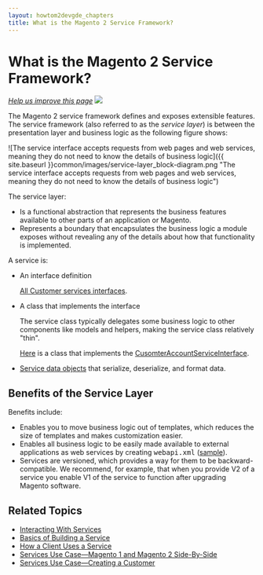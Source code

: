 ```yaml
---
layout: howtom2devgde_chapters
title: What is the Magento 2 Service Framework?
---
```


 
# What is the Magento 2 Service Framework?


<p><a href="{{ site.githuburl }}guides/m2devgde/v1.0.0.0/svcs-framework/what-is-svc.md" target="_blank"><em>Help us improve this page</em></a>&nbsp;<img src="{{ site.baseurl }}common/images/newWindow.gif"/></p>

The Magento 2 service framework defines and exposes extensible features. The service framework (also referred to as the *service layer*) is between the presentation layer and business logic as the following figure shows:

![The service interface accepts requests from web pages and web services, meaning they do not need to know the details of business logic]({{ site.baseurl }}common/images/service-layer_block-diagram.png "The service interface accepts requests from web pages and web services, meaning they do not need to know the details of business logic")

The service layer:

 * Is a functional abstraction that represents the business features available to other parts of an application or Magento. 
 * Represents a boundary that encapsulates the business logic a module exposes without revealing any of the details about how that functionality is implemented. 
 
A service is:

*  	An interface definition

	<a href="https://github.com/magento/magento2/tree/master/app/code/Magento/Customer/Service/V1" target="_blank">All Customer services interfaces</a>. 
	
*  	A class that implements the interface 

	The service class typically delegates some business logic to other components like models and helpers, making the service class relatively "thin".

	<a href="https://github.com/magento/magento2/blob/master/app/code/Magento/Customer/Service/V1/CustomerAccountService.php" target="_blank">Here</a> is a class that implements the <a href="https://github.com/magento/magento2/blob/master/app/code/Magento/Customer/Service/V1/CustomerAccountServiceInterface.php" target="_blank">CusomterAccountServiceInterface</a>.

*	<a href="{{ site.baseurl }}guides/m2devgde/v1.0.0.0/svcs-framework/build-svc.html#about-service-data-objects">Service data objects</a> that serialize, deserialize, and format data.	
	
## Benefits of the Service Layer

Benefits include:

<ul><li>Enables you to move business logic out of templates, which reduces the size of templates and makes customization easier.</li>
<li>Enables all business logic to be easily made available to external applications as web services by creating <tt>webapi.xml</tt> (<a href="https://github.com/magento/magento2/blob/master/app/code/Magento/Customer/etc/webapi.xml" target="_blank">sample</a>).</li>
<li>Services are versioned, which provides a way for them to be backward-compatible. We recommend, for example, that when you provide V2 of a service you enable V1 of the service to function after upgrading Magento software.</li></ul>
 
## Related Topics

*	<a href="{{ site.baseurl }}guides/m2devgde/v1.0.0.0/svcs-framework/svcs-props.html">Interacting With Services</a>
*	<a href="{{ site.baseurl }}guides/m2devgde/v1.0.0.0/svcs-framework/build-svc.html">Basics of Building a Service</a>
*	<a href="{{ site.baseurl }}guides/m2devgde/v1.0.0.0/svcs-framework/svc-how-to-use.html">How a Client Uses a Service</a>
*	<a href="{{ site.baseurl }}guides/m2devgde/v1.0.0.0/svcs-framework/compare_mage1_mage2.html">Services Use Case&mdash;Magento 1 and Magento 2 Side-By-Side</a>
*	<a href="{{ site.baseurl }}guides/m2devgde/v1.0.0.0/svcs-framework/svc_create-customer-use-case.html">Services Use Case&mdash;Creating a Customer</a>